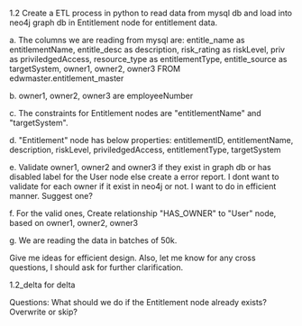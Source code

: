
1.2
Create a ETL process in python to read data from mysql db and load into neo4j graph db in Entitlement node for entitlement data.

a. The columns we are reading from mysql are: 
entitle_name as entitlementName,
entitle_desc as description,
risk_rating as riskLevel,
priv as priviledgedAccess,
resource_type as entitlementType,
entitle_source as targetSystem,
owner1, owner2, owner3 
FROM edwmaster.entitlement_master

b. owner1, owner2, owner3 are employeeNumber 

c. The constraints for Entitlement nodes are "entitlementName" and "targetSystem".

d. "Entitlement" node has below properties:
entitlementID,
entitlementName,
description,
riskLevel,
priviledgedAccess,
entitlementType,
targetSystem

e. Validate owner1, owner2 and owner3 if they exist in graph db or has disabled label for the User node else create a error report. I dont want to validate for each owner if it exist in neo4j or not. I want to do in efficient manner. Suggest one?

f. For the valid ones, Create relationship "HAS_OWNER" to "User" node, based on owner1, owner2, owner3 

g. We are reading the data in batches of 50k. 

Give me ideas for efficient design. Also, let me know for any cross questions, I should ask for further clarification.

1.2_delta for delta

Questions:
What should we do if the Entitlement node already exists? Overwrite or skip?